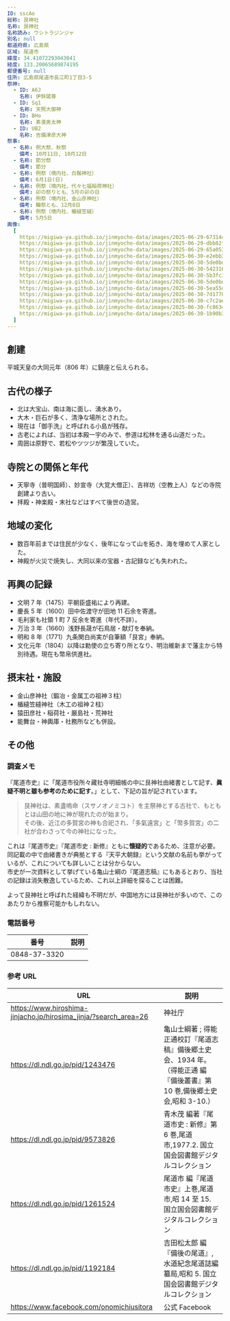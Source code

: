 ```yaml
---
ID: sscAo
総称: 艮神社
名称: 艮神社
名称読み: ウシトラジンジャ
別名: null
都道府県: 広島県
区域: 尾道市
緯度: 34.41072293043041
経度: 133.20065689874195
郵便番号: null
住所: 広島県尾道市長江町1丁目3-5
祭神:
  - ID: A6J
    名称: 伊弉諾尊
  - ID: Sq1
    名称: 天照大御神
  - ID: BHo
    名称: 素戔男太神
  - ID: UB2
    名称: 吉備津彦大神
祭事:
  - 名称: 例大祭、秋祭
    備考: 10月11日, 10月12日
  - 名称: 節分祭
    備考: 節分
  - 名称: 例祭（境内社、白鬚神社）
    備考: 6月1日(日)
  - 名称: 例祭（境内社、代々七福稲荷神社）
    備考: 卯の祭りとも、5月の卯の日
  - 名称: 例祭（境内社、金山彦神社）
    備考: 鞴祭とも、12月8日
  - 名称: 例祭（境内社、楯縫笠縫）
    備考: 5月5日
画像:
  [
    https://migiwa-ya.github.io/jinmyocho-data/images/2025-06-29-67314489-3a45-4eb0-9844-f6ce8e5ea5ca.jpg,
    https://migiwa-ya.github.io/jinmyocho-data/images/2025-06-29-dbb82f1e-f8e9-469d-8292-04dc82507a20.jpg,
    https://migiwa-ya.github.io/jinmyocho-data/images/2025-06-29-65a05346-0cb2-4f1b-9793-70f8288f6af2.jpg,
    https://migiwa-ya.github.io/jinmyocho-data/images/2025-06-30-e2ebb39a-504d-4291-ab69-e43248615e39.jpg,
    https://migiwa-ya.github.io/jinmyocho-data/images/2025-06-30-5de0bdcc-8fb1-431b-a4e1-06afc0afd29a.jpg,
    https://migiwa-ya.github.io/jinmyocho-data/images/2025-06-30-542316e8-4695-472f-99c8-4586f356b8f9.jpg,
    https://migiwa-ya.github.io/jinmyocho-data/images/2025-06-30-5b3fc173-7a8a-40b2-a8b7-dc7ed6105182.jpg,
    https://migiwa-ya.github.io/jinmyocho-data/images/2025-06-30-5de0bdcc-8fb1-431b-a4e1-06afc0afd29a.jpg,
    https://migiwa-ya.github.io/jinmyocho-data/images/2025-06-30-5ea55d53-bcc1-4e3b-98f7-01d7f6ce636c.jpg,
    https://migiwa-ya.github.io/jinmyocho-data/images/2025-06-30-7d17703c-5786-4f82-9464-ab031269bbcb.jpg,
    https://migiwa-ya.github.io/jinmyocho-data/images/2025-06-30-c7c2aed8-6112-46db-889f-9b686af5523e.jpg,
    https://migiwa-ya.github.io/jinmyocho-data/images/2025-06-30-fc86345a-5ae4-4713-b7e7-a82b3d726b7a.jpg,
    https://migiwa-ya.github.io/jinmyocho-data/images/2025-06-30-1b90b38c-0f36-44c0-a9da-344501e541fd.jpg,
  ]
---
```


## 創建

平城天皇の大同元年（806 年）に鎮座と伝えられる。

## 古代の様子

- 北は大宝山、南は海に面し、湧水あり。
- 大木・巨石が多く、清浄な場所とされた。
- 現在は「御手洗」と呼ばれる小島が残存。
- 古老によれば、当初は本殿一宇のみで、参道は松林を通る山道だった。
- 周囲は原野で、若松やツツジが繁茂していた。

## 寺院との関係と年代

- 天寧寺（普明国師）、妙宣寺（大覚大僧正）、吉祥坊（空教上人）などの寺院創建より古い。
- 拝殿・神楽殿・末社などはすべて後世の造営。

## 地域の変化

- 数百年前までは住民が少なく、後年になって山を拓き、海を埋めて人家とした。
- 神殿が火災で焼失し、大同以来の宝器・古記録なども失われた。

## 再興の記録

- 文明 7 年（1475）平朝臣盛祐により再建。
- 慶長 5 年（1600）田中佐渡守が田地 11 石余を寄進。
- 毛利家も社領 1 町 7 反余を寄進（年代不詳）。
- 万治 3 年（1660）浅野長晟が石鳥居・献灯を奉納。
- 明和 8 年（1771）九条関白尚実が自筆額「艮宮」奉納。
- 文化元年（1804）以降は勅使の立ち寄り所となり、明治維新まで藩主から特別待遇。現在も幣帛供進社。

## 摂末社・施設

- 金山彦神社（鍛冶・金属工の祖神３柱）
- 楯縫笠縫神社（木工の祖神２柱）
- 猿田彦社・稲荷社・厳島社・荒神社
- 能舞台・神輿庫・社務所なども併設。

## その他

### 調査メモ

『尾道市史』に「尾道市役所々藏社寺明細帳の中に艮神社由緒書として記す、**眞疑不明と雖も参考のために記す**。」として、下記の旨が記されています。

> 艮神社は、素盞嗚命（スサノオノミコト）を主祭神とする古社で、もともとは山田の地に神が現れたのが始まり。  
> その後、近江の多賀宮の神も合祀され、「多氣遠宮」と「幣多賀宮」の二社が合わさって今の神社になった。

これは『尾道市史』『尾道市史 : 新修』ともに**懐疑的**であるため、注意が必要。  
同記載の中で由緒書きが典拠とする『天平大朝録』という文献の名前も挙がっているが、これについても詳しいことは分からない。  
市史が一次資料として挙げている亀山士綱の『尾道志稿』にもあるとおり、当社の記録は消失散逸しているため、これ以上詳細を探ることは困難。

よって艮神社と呼ばれた経緯も不明だが、中国地方には艮神社が多いので、このあたりから推察可能かもしれない。

### 電話番号

| 番号         | 説明 |
| ------------ | ---- |
| 0848-37-3320 |      |

### 参考 URL

| URL                                                              | 説明                                                                                                                    |
| ---------------------------------------------------------------- | ----------------------------------------------------------------------------------------------------------------------- |
| https://www.hiroshima-jinjacho.jp/hirosima_jinja/?search_area=26 | 神社庁                                                                                                                  |
| https://dl.ndl.go.jp/pid/1243476                                 | 亀山士綱著 ; 得能正通校訂『尾道志稿』備後郷土史会、1934 年。（得能正通 編『備後叢書』第 10 巻,備後郷土史会,昭和 3-10.） |
| https://dl.ndl.go.jp/pid/9573826                                 | 青木茂 編著『尾道市史 : 新修』第 6 巻,尾道市,1977.2. 国立国会図書館デジタルコレクション                                 |
| https://dl.ndl.go.jp/pid/1261524                                 | 尾道市 編『尾道市史』上巻,尾道市,昭 14 至 15. 国立国会図書館デジタルコレクション                                        |
| https://dl.ndl.go.jp/pid/1192184                                 | 吉田松太郎 編『備後の尾道』,水道紀念尾道誌編纂局,昭和 5. 国立国会図書館デジタルコレクション                             |
| https://www.facebook.com/onomichiusitora                         | 公式 Facebook                                                                                                           |
